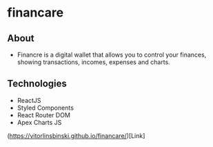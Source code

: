 # financare

## About
- Financre is a digital wallet that allows you to control your finances, showing transactions, incomes, expenses and charts.

## Technologies
- ReactJS
- Styled Components
- React Router DOM
- Apex Charts JS

(https://vitorlinsbinski.github.io/financare/)[Link]
